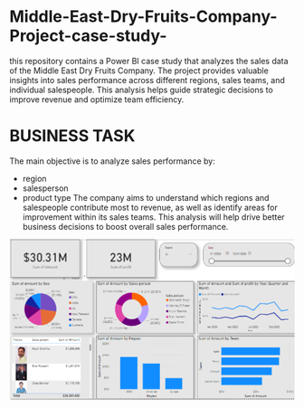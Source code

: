 # Middle-East-Dry-Fruits-Company-Project-case-study-
this repository contains a Power BI case study that analyzes the sales data of the Middle East Dry Fruits Company. The project provides valuable insights into sales performance across different regions, sales teams, and individual salespeople. This analysis helps guide strategic decisions to improve revenue and optimize team efficiency.
# BUSINESS TASK
The main objective is to analyze sales performance by:
- region
- salesperson
- product type
The company aims to understand which regions and salespeople contribute most to revenue, as well as identify areas for improvement within its sales teams. This analysis will help drive better business decisions to boost overall sales performance.


![Power BI Dashboard screenshot](https://github.com/raifismail/Middle-East-Dry-Fruits-Company-Project-case-study-/blob/33de14d8acd371f2c4534957e991a83df2dc5b3e/Screenshot%202024-10-16%20113359.png)
